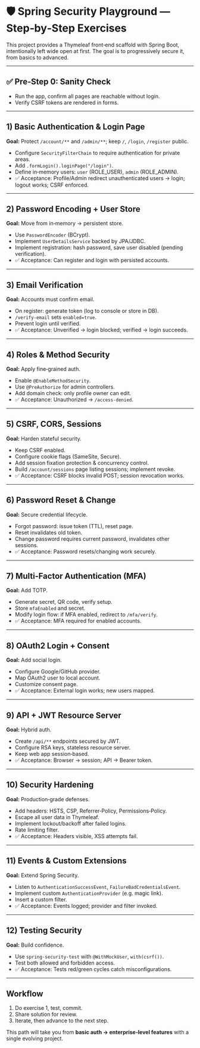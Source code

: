 # 🛡️ Spring Security Playground — Step‑by‑Step Exercises

This project provides a Thymeleaf front‑end scaffold with Spring Boot, intentionally left wide open at first. The goal is to progressively secure it, from basics to advanced.

---

## ✅ Pre‑Step 0: Sanity Check

* Run the app, confirm all pages are reachable without login.
* Verify CSRF tokens are rendered in forms.

---

## 1) Basic Authentication & Login Page

**Goal:** Protect `/account/**` and `/admin/**`; keep `/`, `/login`, `/register` public.

* Configure `SecurityFilterChain` to require authentication for private areas.
* Add `.formLogin().loginPage("/login")`.
* Define in‑memory users: `user` (ROLE\_USER), `admin` (ROLE\_ADMIN).
* ✅ Acceptance: Profile/Admin redirect unauthenticated users → login; logout works; CSRF enforced.

---

## 2) Password Encoding + User Store

**Goal:** Move from in‑memory → persistent store.

* Use `PasswordEncoder` (BCrypt).
* Implement `UserDetailsService` backed by JPA/JDBC.
* Implement registration: hash password, save user disabled (pending verification).
* ✅ Acceptance: Can register and login with persisted accounts.

---

## 3) Email Verification

**Goal:** Accounts must confirm email.

* On register: generate token (log to console or store in DB).
* `/verify-email` sets `enabled=true`.
* Prevent login until verified.
* ✅ Acceptance: Unverified → login blocked; verified → login succeeds.

---

## 4) Roles & Method Security

**Goal:** Apply fine‑grained auth.

* Enable `@EnableMethodSecurity`.
* Use `@PreAuthorize` for admin controllers.
* Add domain check: only profile owner can edit.
* ✅ Acceptance: Unauthorized → `/access-denied`.

---

## 5) CSRF, CORS, Sessions

**Goal:** Harden stateful security.

* Keep CSRF enabled.
* Configure cookie flags (SameSite, Secure).
* Add session fixation protection & concurrency control.
* Build `/account/sessions` page listing sessions; implement revoke.
* ✅ Acceptance: CSRF blocks invalid POST; session revocation works.

---

## 6) Password Reset & Change

**Goal:** Secure credential lifecycle.

* Forgot password: issue token (TTL), reset page.
* Reset invalidates old token.
* Change password requires current password, invalidates other sessions.
* ✅ Acceptance: Password resets/changing work securely.

---

## 7) Multi‑Factor Authentication (MFA)

**Goal:** Add TOTP.

* Generate secret, QR code, verify setup.
* Store `mfaEnabled` and secret.
* Modify login flow: if MFA enabled, redirect to `/mfa/verify`.
* ✅ Acceptance: MFA required for enabled accounts.

---

## 8) OAuth2 Login + Consent

**Goal:** Add social login.

* Configure Google/GitHub provider.
* Map OAuth2 user to local account.
* Customize consent page.
* ✅ Acceptance: External login works; new users mapped.

---

## 9) API + JWT Resource Server

**Goal:** Hybrid auth.

* Create `/api/**` endpoints secured by JWT.
* Configure RSA keys, stateless resource server.
* Keep web app session‑based.
* ✅ Acceptance: Browser → session; API → Bearer token.

---

## 10) Security Hardening

**Goal:** Production‑grade defenses.

* Add headers: HSTS, CSP, Referrer‑Policy, Permissions‑Policy.
* Escape all user data in Thymeleaf.
* Implement lockout/backoff after failed logins.
* Rate limiting filter.
* ✅ Acceptance: Headers visible, XSS attempts fail.

---

## 11) Events & Custom Extensions

**Goal:** Extend Spring Security.

* Listen to `AuthenticationSuccessEvent`, `FailureBadCredentialsEvent`.
* Implement custom `AuthenticationProvider` (e.g. magic link).
* Insert a custom filter.
* ✅ Acceptance: Events logged; provider and filter invoked.

---

## 12) Testing Security

**Goal:** Build confidence.

* Use `spring-security-test` with `@WithMockUser`, `with(csrf())`.
* Test both allowed and forbidden access.
* ✅ Acceptance: Tests red/green cycles catch misconfigurations.

---

## Workflow

1. Do exercise 1, test, commit.
2. Share solution for review.
3. Iterate, then advance to the next step.

This path will take you from **basic auth → enterprise‑level features** with a single evolving project.
